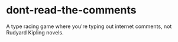 # dont-read-the-comments
A type racing game where you're typing out internet comments, not Rudyard Kipling novels.
